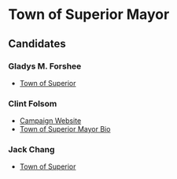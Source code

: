 # Town of Superior Mayor

## Candidates

### Gladys M. Forshee
* [Town of Superior][1]
### Clint Folsom 
* [Campaign Website][2]
* [Town of Superior Mayor Bio][3]
### Jack Chang 
* [Town of Superior][4]

[1]: http://www.superiorcolorado.gov/Home/Components/News/News/3277/
[2]: https://folsomformayor.com/
[3]: http://www.superiorcolorado.gov/boards-committees/board-of-trustees/clint-folsom-mayor-bio
[4]: http://www.superiorcolorado.gov/Home/Components/News/News/3277/
